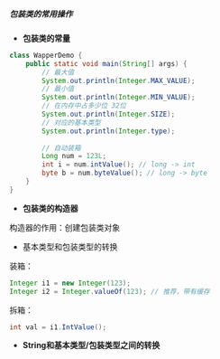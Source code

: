 ##### 包装类的常用操作

- **包装类的常量**

```java
class WapperDemo {
    public static void main(String[] args) {
        // 最大值
        System.out.println(Integer.MAX_VALUE);
        // 最小值
        System.out.println(Integer.MIN_VALUE);
        // 在内存中占多少位 32位
        System.out.println(Integer.SIZE);
        // 对应的基本类型
        System.out.println(Integer.type);
        
        // 自动装箱
        Long num = 123L;
        int i = num.intValue(); // long -> int
        byte b = num.byteValue(); // long -> byte
    }
}
```

- **包装类的构造器**

构造器的作用：创建包装类对象

- 基本类型和包装类型的转换

装箱：

```java
Integer i1 = new Integer(123);
Integer i2 = Integer.valueOf(123); // 推荐，带有缓存
```

拆箱：

```java
int val = i1.IntValue();
```

- **String和基本类型/包装类型之间的转换**

